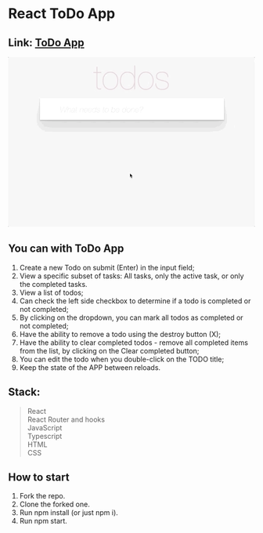 # React ToDo App
## Link: [ToDo App](https://smiyka.github.io/todo-app_react/)
![todoapp](./description/todoapp.gif)

## You can with ToDo App

1. Create a new Todo on submit (Enter) in the input field;
2. View a specific subset of tasks: All tasks, only the active task, or only the completed tasks.
3. View a list of todos;
4. Can check the left side checkbox to determine if a todo is completed or not completed;
5. By clicking on the dropdown, you can mark all todos as completed or not completed;
6. Have the ability to remove a todo using the destroy button (X);
7. Have the ability to clear completed todos - remove all completed items from the list, by clicking on the Clear completed button;
8. You can edit the todo when you double-click on the TODO title;
9. Keep the state of the APP between reloads.

## Stack:
> React<br>
> React Router and hooks<br>
> JavaScript<br>
> Typescript<br>
> HTML<br>
> CSS<br>

## How to start
1. Fork the repo.<br>
2. Clone the forked one.<br>
3. Run npm install (or just npm i).<br>
4. Run npm start.<br>
